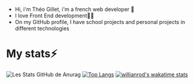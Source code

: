 - Hi, i'm Théo Gillet, i'm a french web developer 👋
- I love Front End development👨‍💻
- On my GitHub profile, I have school projects and personal projects in different technologies

# My stats⚡️

![Les Stats GitHub de Anurag](https://github-readme-stats.vercel.app/api?username=theo-code33&show_icons=true&theme=github_dark)
[![Top Langs](https://github-readme-stats.vercel.app/api/top-langs/?username=theo-code33&layout=compact&langs_count=12&theme=tokyonight)](https://github.com/anuraghazra/github-readme-stats)
[![willianrod's wakatime stats](https://github-readme-stats.vercel.app/api/wakatime?username=theo_code33&layout=compact&langs_count=12&theme=tokyonight)](https://github.com/anuraghazra/github-readme-stats)

